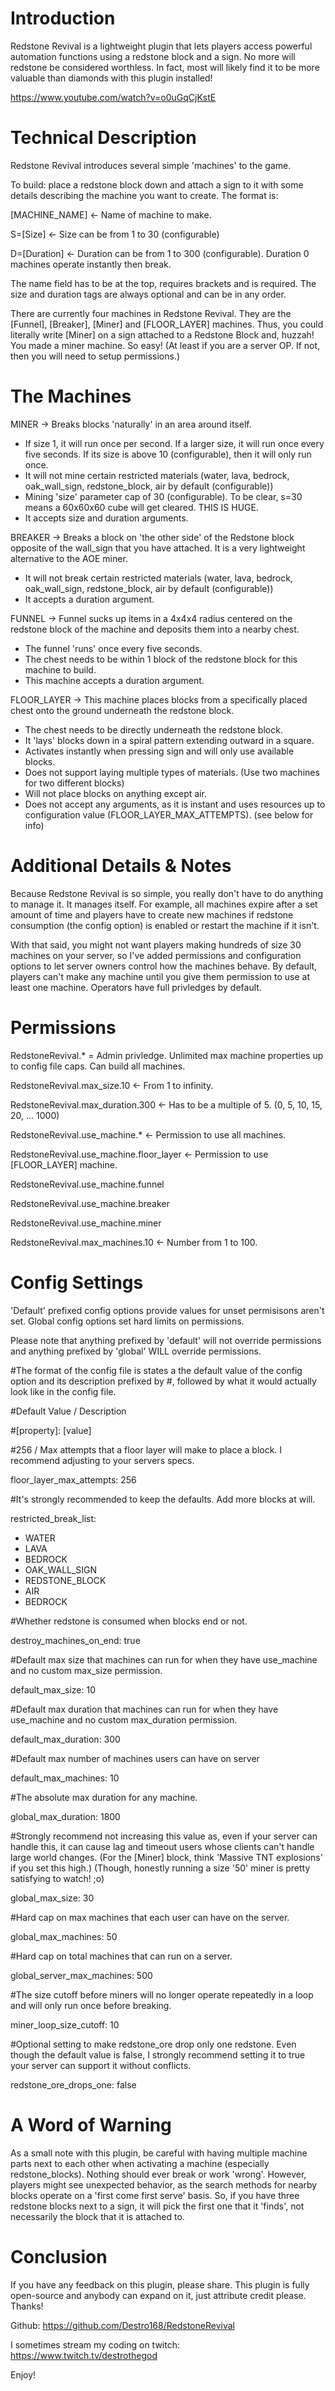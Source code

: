 # Introduction

Redstone Revival is a lightweight plugin that lets players access powerful automation functions using a redstone block and a sign. No more will redstone be considered worthless. In fact, most will likely find it to be more valuable than diamonds with this plugin installed!

https://www.youtube.com/watch?v=o0uGqCjKstE

# Technical Description

Redstone Revival introduces several simple 'machines' to the game.

To build: place a redstone block down and attach a sign to it with some details describing the machine you want to create. The format is:

[MACHINE_NAME] <- Name of machine to make.

S=[Size] <- Size can be from 1 to 30 (configurable)

D=[Duration] <- Duration can be from 1 to 300 (configurable). Duration 0 machines operate instantly then break.

The name field has to be at the top, requires brackets and is required. The size and duration tags are always optional and can be in any order.

There are currently four machines in Redstone Revival. They are the [Funnel], [Breaker], [Miner] and [FLOOR_LAYER] machines. Thus, you could literally write [Miner] on a sign attached to a Redstone Block and, huzzah! You made a miner machine. So easy! (At least if you are a server OP. If not, then you will need to setup permissions.)

# The Machines

MINER -> Breaks blocks 'naturally' in an area around itself.
- If size 1, it will run once per second. If a larger size, it will run once every five seconds. If its size is above 10 (configurable), then it will only run once.
- It will not mine certain restricted materials (water, lava, bedrock, oak_wall_sign, redstone_block, air by default (configurable))
- Mining 'size' parameter cap of 30 (configurable). To be clear, s=30 means a 60x60x60 cube will get cleared. THIS IS HUGE.
- It accepts size and duration arguments.

BREAKER -> Breaks a block on 'the other side' of the Redstone block opposite of the wall_sign that you have attached. It is a very lightweight alternative to the AOE miner.
- It will not break certain restricted materials (water, lava, bedrock, oak_wall_sign, redstone_block, air by default (configurable))
- It accepts a duration argument.

FUNNEL -> Funnel sucks up items in a 4x4x4 radius centered on the redstone block of the machine and deposits them into a nearby chest.
- The funnel 'runs' once every five seconds.
- The chest needs to be within 1 block of the redstone block for this machine to build.
- This machine accepts a duration argument.

FLOOR_LAYER -> This machine places blocks from a specifically placed chest onto the ground underneath the redstone block.
- The chest needs to be directly underneath the redstone block.
- It 'lays' blocks down in a spiral pattern extending outward in a square.
- Activates instantly when pressing sign and will only use available blocks.
- Does not support laying multiple types of materials. (Use two machines for two different blocks)
- Will not place blocks on anything except air.
- Does not accept any arguments, as it is instant and uses resources up to configuration value (FLOOR_LAYER_MAX_ATTEMPTS). (see below for info)

# Additional Details & Notes

Because Redstone Revival is so simple, you really don't have to do anything to manage it. It manages itself. For example, all machines expire after a set amount of time and players have to create new machines if redstone consumption (the config option) is enabled or restart the machine if it isn't.

With that said, you might not want players making hundreds of size 30 machines on your server, so I've added permissions and configuration options to let server owners control how the machines behave. By default, players can't make any machine until you give them permission to use at least one machine. Operators have full privledges by default.

# Permissions

RedstoneRevival.* = Admin privledge. Unlimited max machine properties up to config file caps. Can build all machines.

RedstoneRevival.max_size.10 <- From 1 to infinity.

RedstoneRevival.max_duration.300 <- Has to be a multiple of 5. (0, 5, 10, 15, 20, ... 1000)

RedstoneRevival.use_machine.* <- Permission to use all machines.

RedstoneRevival.use_machine.floor_layer <- Permission to use [FLOOR_LAYER] machine.

RedstoneRevival.use_machine.funnel

RedstoneRevival.use_machine.breaker

RedstoneRevival.use_machine.miner

RedstoneRevival.max_machines.10 <- Number from 1 to 100.

# Config Settings

'Default' prefixed config options provide values for unset permisisons aren't set. Global config options set hard limits on permissions.

Please note that anything prefixed by 'default' will not override permissions and anything prefixed by 'global' WILL override permissions.

\#The format of the config file is states a the default value of the config option and its description prefixed by #, followed by what it would actually look like in the config file.

\#Default Value / Description

\#\[property\]\: \[value\]

\#256 / Max attempts that a floor layer will make to place a block. I recommend adjusting to your servers specs.

floor_layer_max_attempts: 256

\#It's strongly recommended to keep the defaults. Add more blocks at will.

restricted_break_list:
- WATER
- LAVA
- BEDROCK
- OAK_WALL_SIGN
- REDSTONE_BLOCK
- AIR
- BEDROCK

\#Whether redstone is consumed when blocks end or not.

destroy_machines_on_end: true

\#Default max size that machines can run for when they have use_machine and no custom max_size permission.

default_max_size: 10

\#Default max duration that machines can run for when they have use_machine and no custom max_duration permission.

default_max_duration: 300

\#Default max number of machines users can have on server

default_max_machines: 10

\#The absolute max duration for any machine.

global_max_duration: 1800

\#Strongly recommend not increasing this value as, even if your server can handle this, it can cause lag and timeout users whose clients can't handle large world changes. (For the [Miner] block, think 'Massive TNT explosions' if you set this high.) (Though, honestly running a size '50' miner is pretty satisfying to watch! ;o)

global_max_size: 30

\#Hard cap on max machines that each user can have on the server.

global_max_machines: 50

\#Hard cap on total machines that can run on a server.

global_server_max_machines: 500

\#The size cutoff before miners will no longer operate repeatedly in a loop and will only run once before breaking.

miner_loop_size_cutoff: 10

\#Optional setting to make redstone_ore drop only one redstone. Even though the default value is false, I strongly recommend setting it to true your server can support it without conflicts.

redstone_ore_drops_one: false

# A Word of Warning

As a small note with this plugin, be careful with having multiple machine parts next to each other when activating a machine (especially redstone_blocks). Nothing should ever break or work 'wrong'. However, players might see unexpected behavior, as the search methods for nearby blocks operate on a 'first come first serve' basis. So, if you have three redstone blocks next to a sign, it will pick the first one that it 'finds', not necessarily the block that it is attached to.

# Conclusion

If you have any feedback on this plugin, please share. This plugin is fully open-source and anybody can expand on it, just attribute credit please. Thanks!

Github: https://github.com/Destro168/RedstoneRevival

I sometimes stream my coding on twitch: https://www.twitch.tv/destrothegod

Enjoy!
